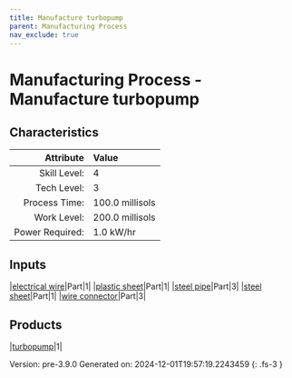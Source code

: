 ```yaml
---
title: Manufacture turbopump
parent: Manufacturing Process
nav_exclude: true
---
```

# Manufacturing Process - Manufacture turbopump


## Characteristics

| Attribute      | Value |
|--------:|:------|
|Skill Level:|4|
|Tech Level:|3|
|Process Time:|100.0 millisols|
|Work Level:|200.0 millisols|
|Power Required:|1.0 kW/hr|

## Inputs

|[electrical wire](../part/electrical-wire.html)|Part|1|
|[plastic sheet](../part/plastic-sheet.html)|Part|1|
|[steel pipe](../part/steel-pipe.html)|Part|3|
|[steel sheet](../part/steel-sheet.html)|Part|1|
|[wire connector](../part/wire-connector.html)|Part|3|

## Products

|[turbopump](../part/turbopump.html)|1|


Version: pre-3.9.0 Generated on: 2024-12-01T19:57:19.2243459
{: .fs-3 }

